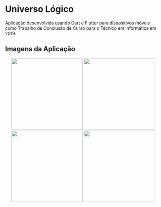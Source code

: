 # Universo Lógico

Aplicação desenvolvida usando Dart e Flutter para dispositivos móveis como Trabalho de Conclusão de Curso para o Técnico em Informática em 2019.

## Imagens da Aplicação

<p align="middle">
  <img src="https://user-images.githubusercontent.com/38816154/209902021-696d3650-9441-423b-aecc-a50e2949d840.jpg" width="230">
  <img src="https://user-images.githubusercontent.com/38816154/209902023-2c735722-c228-47f8-8353-b89c0c490f5b.jpg" width="230">
  <img src="https://user-images.githubusercontent.com/38816154/209902024-6a58e911-143e-42f3-b519-f1ff2052b4f9.jpg" width="230">
  <img src="https://user-images.githubusercontent.com/38816154/209902025-6ba8347c-a083-4f2c-8ddf-c8f7068b18e8.jpg" width="230">
</p>
